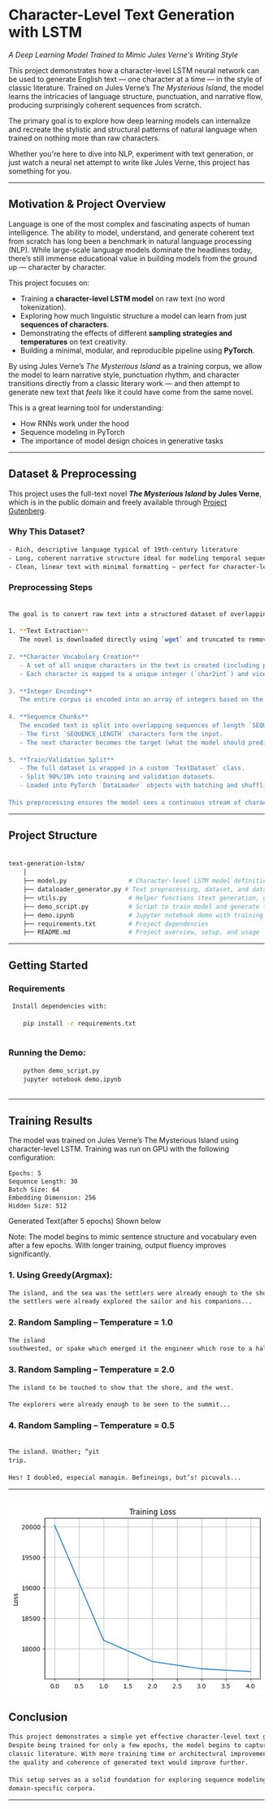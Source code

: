 # Character-Level Text Generation with LSTM

*A Deep Learning Model Trained to Mimic Jules Verne's Writing Style*

This project demonstrates how a character-level LSTM neural network can be used to generate English text — one character
at a time — in the style of classic literature. Trained on Jules Verne’s *The Mysterious Island*, the model learns the
intricacies of language structure, punctuation, and narrative flow, producing surprisingly coherent sequences from scratch.

The primary goal is to explore how deep learning models can internalize and recreate the stylistic and structural patterns
of natural language when trained on nothing more than raw characters.

Whether you're here to dive into NLP, experiment with text generation, or just watch a neural net attempt to write like
Jules Verne, this project has something for you.

---

## Motivation & Project Overview

Language is one of the most complex and fascinating aspects of human intelligence. The ability to model, understand, and
generate coherent text from scratch has long been a benchmark in natural language processing (NLP). While large-scale language
models dominate the headlines today, there’s still immense educational value in building models from the ground up — character
by character.

This project focuses on:

- Training a **character-level LSTM model** on raw text (no word tokenization).
- Exploring how much linguistic structure a model can learn from just **sequences of characters**.
- Demonstrating the effects of different **sampling strategies and temperatures** on text creativity.
- Building a minimal, modular, and reproducible pipeline using **PyTorch**.

By using Jules Verne’s *The Mysterious Island* as a training corpus, we allow the model to learn narrative style, punctuation rhythm, and character transitions directly from a classic literary work — and then attempt to generate new text that *feels* like it could have come from the same novel.

This is a great learning tool for understanding:
- How RNNs work under the hood
- Sequence modeling in PyTorch
- The importance of model design choices in generative tasks

---

## Dataset & Preprocessing

This project uses the full-text novel **_The Mysterious Island_ by Jules Verne**, which is in the public domain and freely
available through [Project Gutenberg](https://www.gutenberg.org/ebooks/1268).

### Why This Dataset?
``` bash
- Rich, descriptive language typical of 19th-century literature
- Long, coherent narrative structure ideal for modeling temporal sequences
- Clean, linear text with minimal formatting — perfect for character-level modeling
```

### Preprocessing Steps
```bash

The goal is to convert raw text into a structured dataset of overlapping character sequences that the LSTM model can learnfrom.

1. **Text Extraction**  
   The novel is downloaded directly using `wget` and truncated to remove Project Gutenberg's boilerplate header/footer content.

2. **Character Vocabulary Creation**  
   - A set of all unique characters in the text is created (including punctuation, whitespace, and case).
   - Each character is mapped to a unique integer (`char2int`) and vice versa.

3. **Integer Encoding**  
   The entire corpus is encoded into an array of integers based on the character mapping.

4. **Sequence Chunks**  
   The encoded text is split into overlapping sequences of length `SEQUENCE_LENGTH + 1`:
   - The first `SEQUENCE_LENGTH` characters form the input.
   - The next character becomes the target (what the model should predict next).

5. **Train/Validation Split**  
   - The full dataset is wrapped in a custom `TextDataset` class.
   - Split 90%/10% into training and validation datasets.
   - Loaded into PyTorch `DataLoader` objects with batching and shuffling.

This preprocessing ensures the model sees a continuous stream of character sequences and learns how characters relate to each other over time — a foundational skill in text generation tasks.

```
---

##  Project Structure

```bash

text-generation-lstm/
    │
    ├── model.py                 # Character-level LSTM model definition
    ├── dataloader_generator.py # Text preprocessing, dataset, and dataloader setup
    ├── utils.py                 # Helper functions (text generation, gradient norm, etc.)
    ├── demo_script.py           # Script to train model and generate text
    ├── demo.ipynb               # Jupyter notebook demo with training and generation
    ├── requirements.txt         # Project dependencies
    ├── README.md                # Project overview, setup, and usage


```
---

## Getting Started

### Requirements

```bash
 Install dependencies with:

    pip install -r requirements.txt
    
```
 ### Running the Demo:
 ```bash
     python demo_script.py
     jupyter notebook demo.ipynb
     
```
---

## Training Results

The model was trained on Jules Verne’s The Mysterious Island using character-level LSTM.
Training was run on GPU with the following configuration:

    Epochs: 5
    Sequence Length: 30
    Batch Size: 64
    Embedding Dimension: 256
    Hidden Size: 512

Generated Text(after 5 epochs) Shown below

Note: The model begins to mimic sentence structure and vocabulary even after a few epochs.
With longer training, output fluency improves significantly.

### 1. Using Greedy(Argmax):

```bash
The island, and the sea was the settlers were already enough to the shore, 
the settlers were already explored the sailor and his companions...

```
### 2. Random Sampling – Temperature = 1.0
```bash
The island
southwested, or spake which emerged it the engineer which rose to a half operation...
```

### 3. Random Sampling – Temperature = 2.0

```bash
The island to be touched to show that the shore, and the west.

The explorers were already enough to be seen to the summit...

```

### 4. Random Sampling – Temperature = 0.5

```bash

The island. Unother; “yit
trip.

Hes! I doubled, especial managin. Befineings, but’s! picuvals...

```
---
![Training results](train.png)
---


## Conclusion

```bash
This project demonstrates a simple yet effective character-level text generation pipeline using an LSTM network.
Despite being trained for only a few epochs, the model begins to capture patterns, punctuation, and structure from
classic literature. With more training time or architectural improvements (e.g. deeper LSTMs, attention, or transformers),
the quality and coherence of generated text would improve further.

This setup serves as a solid foundation for exploring sequence modeling, generative text tasks, or even fine-tuning on
domain-specific corpora.

```
---
